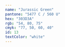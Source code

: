 ```yaml
---
name: "Jurassic Green"
pantone: "5477 C / 560 U"
hex: "303D3A"
rgb: "54, 80, 75"
cmyk: "77, 50, 60, 40"
id: 13
textColor: "white"
---
```

